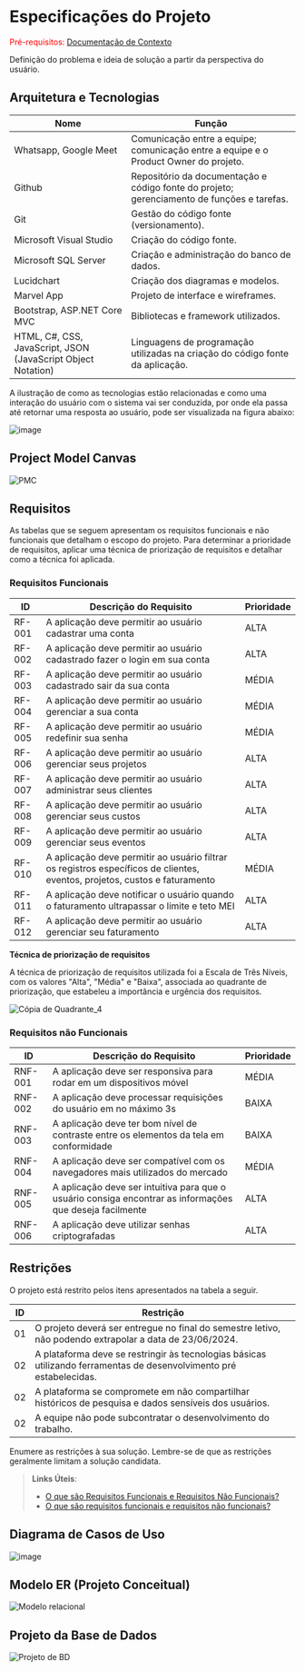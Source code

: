 # Especificações do Projeto

<span style="color:red">Pré-requisitos: <a href="https://github.com/ICEI-PUC-Minas-PMV-ADS/pmv-ads-2024-1-e5-proj-empext-t2-smartmei/blob/main/documentos/01-Documenta%C3%A7%C3%A3o%20de%20Contexto.md"> Documentação de Contexto</a></span>

Definição do problema e ideia de solução a partir da perspectiva do usuário.

## Arquitetura e Tecnologias

|Nome                | Função                             |
|--------------------|------------------------------------|
|Whatsapp, Google Meet | Comunicação entre a equipe; comunicação entre a equipe e o Product Owner do projeto.  |
|Github | Repositório da documentação e código fonte do projeto; gerenciamento de funções e tarefas.  |
|Git | Gestão do código fonte (versionamento).  |
|Microsoft Visual Studio | Criação do código fonte. |
|Microsoft SQL Server | Criação e administração do banco de dados.  |
|Lucidchart  | Criação dos diagramas e modelos. |
|Marvel App  | Projeto de interface e wireframes. |
|Bootstrap, ASP.NET Core MVC | Bibliotecas e framework utilizados.  |
|HTML, C#, CSS, JavaScript, JSON (JavaScript Object Notation)	| Linguagens de programação utilizadas na criação do código fonte da aplicação. |

A ilustração de como as tecnologias estão relacionadas e como uma interação do usuário com o sistema vai ser conduzida, por onde ela passa até retornar uma resposta ao usuário, pode ser visualizada na figura abaixo:

![image](https://github.com/ICEI-PUC-Minas-PMV-ADS/pmv-ads-2024-1-e5-proj-empext-t2-smartmei/assets/100742971/884b30e9-7d3a-49f9-8ab7-77fa6334a80d)

## Project Model Canvas

![PMC](https://github.com/ICEI-PUC-Minas-PMV-ADS/pmv-ads-2024-1-e5-proj-empext-t2-smartmei/assets/100447878/a6b46bd5-ab58-451e-8642-5fdfb998a4b6)

## Requisitos

As tabelas que se seguem apresentam os requisitos funcionais e não funcionais que detalham o escopo do projeto. Para determinar a prioridade de requisitos, aplicar uma técnica de priorização de requisitos e detalhar como a técnica foi aplicada.

### Requisitos Funcionais

|ID    | Descrição do Requisito  | Prioridade |
|------|-----------------------------------------|----|
|RF-001| A aplicação deve permitir ao usuário cadastrar uma conta | ALTA | 
|RF-002| A aplicação deve permitir ao usuário cadastrado fazer o login em sua conta   | ALTA |
|RF-003| A aplicação deve permitir ao usuário cadastrado sair da sua conta   | MÉDIA |
|RF-004| A aplicação deve permitir ao usuário gerenciar a sua conta   | MÉDIA |
|RF-005| A aplicação deve permitir ao usuário redefinir sua senha   | MÉDIA |
|RF-006| A aplicação deve permitir ao usuário gerenciar seus projetos   | ALTA |
|RF-007| A aplicação deve permitir ao usuário administrar seus clientes   | ALTA |
|RF-008| A aplicação deve permitir ao usuário gerenciar seus custos   | ALTA |
|RF-009| A aplicação deve permitir ao usuário gerenciar seus eventos  | ALTA |
|RF-010| A aplicação deve permitir ao usuário filtrar os registros específicos de clientes, eventos, projetos, custos e faturamento   | MÉDIA |
|RF-011| A aplicação deve notificar o usuário quando o faturamento ultrapassar o limite e teto MEI   | ALTA |
|RF-012| A aplicação deve permitir ao usuário gerenciar seu faturamento   | ALTA |

**Técnica de priorização de requisitos**

A técnica de priorização de requisitos utilizada foi a Escala de Três Níveis, com os valores "Alta", "Média" e "Baixa", associada ao quadrante de priorização, que estabeleu a importância e urgência dos requisitos.

![Cópia de Quadrante_4](https://github.com/ICEI-PUC-Minas-PMV-ADS/pmv-ads-2024-1-e5-proj-empext-t2-smartmei/assets/98122346/83ac703d-1fc1-4a77-a2c3-bf4133bece86)

### Requisitos não Funcionais

|ID     | Descrição do Requisito  |Prioridade |
|-------|-------------------------|----|
|RNF-001| A aplicação deve ser responsiva para rodar em um dispositivos móvel | MÉDIA | 
|RNF-002| A aplicação deve processar requisições do usuário em no máximo 3s |  BAIXA | 
|RNF-003| A aplicação deve ter bom nível de contraste entre os elementos da tela em conformidade |  BAIXA | 
|RNF-004| A aplicação deve ser compatível com os navegadores mais utilizados do mercado |  MÉDIA |
|RNF-005| A aplicação deve ser intuitiva para que o usuário consiga encontrar as informações que deseja facilmente  |  ALTA |
|RNF-006| A aplicação deve utilizar senhas criptografadas  |  ALTA |

## Restrições

O projeto está restrito pelos itens apresentados na tabela a seguir.

|ID| Restrição                                             |
|--|-------------------------------------------------------|
|01| O projeto deverá ser entregue no final do semestre letivo, não podendo extrapolar a data de 23/06/2024. |
|02| A plataforma deve se restringir às tecnologias básicas utilizando ferramentas de desenvolvimento pré estabelecidas. |
|02| A plataforma se compromete em não compartilhar históricos de pesquisa e dados sensíveis dos usuários. |
|02| A equipe não pode subcontratar o desenvolvimento do trabalho. |



Enumere as restrições à sua solução. Lembre-se de que as restrições geralmente limitam a solução candidata.

> **Links Úteis**:
> - [O que são Requisitos Funcionais e Requisitos Não Funcionais?](https://codificar.com.br/requisitos-funcionais-nao-funcionais/)
> - [O que são requisitos funcionais e requisitos não funcionais?](https://analisederequisitos.com.br/requisitos-funcionais-e-requisitos-nao-funcionais-o-que-sao/)

## Diagrama de Casos de Uso

![image](https://github.com/ICEI-PUC-Minas-PMV-ADS/pmv-ads-2024-1-e5-proj-empext-t2-smartmei/assets/100734910/47e704c9-d71d-4ff0-9ba4-7ef49658c54c)

## Modelo ER (Projeto Conceitual)

![Modelo relacional](https://github.com/ICEI-PUC-Minas-PMV-ADS/pmv-ads-2024-1-e5-proj-empext-t2-smartmei/assets/100447878/abe53567-9cb7-439d-8d13-5dfb2f922243)

## Projeto da Base de Dados

![Projeto de BD](https://github.com/ICEI-PUC-Minas-PMV-ADS/pmv-ads-2024-1-e5-proj-empext-t2-smartmei/assets/100447878/db1fdf9b-147e-45a1-8b8c-35380ea04aab)
